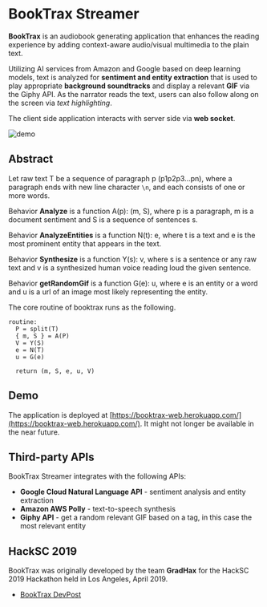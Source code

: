 # BookTrax Streamer
**BookTrax** is an audiobook generating application that enhances the reading experience by adding context-aware audio/visual multimedia to the plain text.

Utilizing AI services from Amazon and Google based on deep learning models, text is analyzed for **sentiment and entity extraction** that is used to play appropriate **background soundtracks** and display a relevant **GIF** via the Giphy API. As the narrator reads the text, users can also follow along on the screen via *text highlighting*.

The client side application interacts with server side via **web socket**.

![demo](https://github.com/gradhax/booktrax-streamer/blob/master/docs/demo.gif?raw=true)

## Abstract
Let raw text T be a sequence of paragraph p (p1p2p3...pn), where a paragraph ends with new line character `\n`, and each consists of one or more words.

Behavior **Analyze** is a function A(p): (m, S), where p is a paragraph, m is a document sentiment and S is a sequence of sentences s.

Behavior **AnalyzeEntities** is a function N(t): e, where t is a text and e is the most prominent entity that appears in the text.

Behavior **Synthesize** is a function Y(s): v, where s is a sentence or any raw text and v is a synthesized human voice reading loud the given sentence.

Behavior **getRandomGif** is a function G(e): u, where e is an entity or a word and u is a url of an image most likely representing the entity.

The core routine of booktrax runs as the following.
```
routine:
  P = split(T)
  { m, S } = A(P)
  V = Y(S)
  e = N(T)
  u = G(e)

  return (m, S, e, u, V)
```

## Demo
The application is deployed at [https://booktrax-web.herokuapp.com/](https://booktrax-web.herokuapp.com/). It might not longer be available in the near future.

## Third-party APIs
BookTrax Streamer integrates with the following APIs:
* **Google Cloud Natural Language API** - sentiment analysis and entity extraction
* **Amazon AWS Polly** - text-to-speech synthesis
* **Giphy API** - get a random relevant GIF based on a tag, in this case the most relevant entity

## HackSC 2019
BookTrax was originally developed by the team **GradHax** for the HackSC 2019 Hackathon held in Los Angeles, April 2019.

- [BookTrax DevPost](https://devpost.com/software/booktrax)
